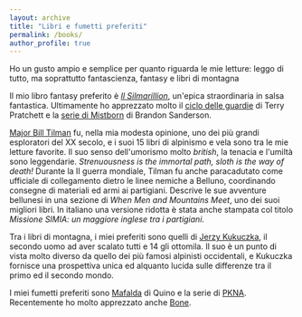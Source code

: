 ```yaml
---
layout: archive
title: "Libri e fumetti preferiti"
permalink: /books/
author_profile: true
---
```


Ho un gusto ampio e semplice per quanto riguarda le mie letture: leggo di tutto, ma soprattutto fantascienza, fantasy e libri di montagna

Il mio libro fantasy preferito è [_Il Silmarillion_](https://it.wikipedia.org/wiki/Il_Silmarillion), un'epica straordinaria in salsa fantastica. Ultimamente ho apprezzato molto il [ciclo delle guardie](https://en.wikipedia.org/wiki/Ankh-Morpork_City_Watch) di Terry Pratchett e la [serie di Mistborn](https://en.wikipedia.org/wiki/Mistborn) di Brandon Sanderson.

[Major Bill Tilman](https://en.wikipedia.org/wiki/Bill_Tilman) fu, nella mia modesta opinione, uno dei più grandi esploratori del XX secolo, e i suoi 15 libri di alpinismo e vela sono tra le mie letture favorite. Il suo senso dell'umorismo molto _british_, la tenacia e l'umiltà sono leggendarie. _Strenuousness is the immortal path, sloth is the way of death!_ Durante la II guerra mondiale, Tilman fu anche paracadutato come ufficiale di collegamento dietro le linee nemiche a Belluno, coordinando consegne di materiali ed armi ai partigiani. Descrive le sue avventure bellunesi in una sezione di _When Men and Mountains Meet_, uno dei suoi migliori libri. In italiano una versione ridotta è stata anche stampata col titolo _Missione SIMIA: un maggiore inglese tra i partigiani_.

Tra i libri di montagna, i miei preferiti sono quelli di [Jerzy Kukuczka](https://en.wikipedia.org/wiki/Jerzy_Kukuczka), il secondo uomo ad aver scalato tutti e 14 gli ottomila. Il suo è un punto di vista molto diverso da quello dei più famosi alpinisti occidentali, e Kukuczka fornisce una prospettiva unica ed alquanto lucida sulle differenze tra il primo ed il secondo mondo.

I miei fumetti preferiti sono [Mafalda](https://it.wikipedia.org/wiki/Mafalda) di Quino e la serie di [PKNA](https://en.wikipedia.org/wiki/PKNA). Recentemente ho molto apprezzato anche [Bone](https://en.wikipedia.org/wiki/Bone_(comics)).
